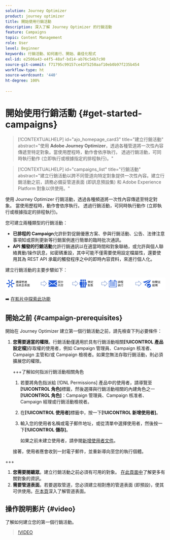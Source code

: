 ```yaml
---
solution: Journey Optimizer
product: journey optimizer
title: 開始使用行銷活動
description: 深入了解 Journey Optimizer 的行銷活動
feature: Campaigns
topic: Content Management
role: User
level: Beginner
keywords: 行銷活動、如何進行、開始、最佳化程式
exl-id: e2506a43-e4f5-48af-bd14-ab76c54b7c90
source-git-commit: f71795c99157ce43f5250aaf10eb0b97f235b454
workflow-type: ht
source-wordcount: '440'
ht-degree: 100%

---
```


# 開始使用行銷活動 {#get-started-campaigns}

>[!CONTEXTUALHELP]
>id="ajo_homepage_card3"
>title="建立行銷活動"
>abstract="使用 **Adobe Journey Optimizer**，透過各種管道將一次性內容傳遞至特定對象。當使用歷程時，動作會依序執行。 透過行銷活動，可同時執行動作 (立即執行或根據指定的排程執行)。"


>[!CONTEXTUALHELP]
>id="campaigns_list"
>title="行銷活動"
>abstract="建立行銷活動以跨不同管道向特定對象提供一次性內容。建立行銷活動之前，請務必備妥管道表面 (即訊息預設集) 和 Adobe Experience Platform 對象以供使用。"

使用 Journey Optimizer 行銷活動，透過各種頻道將一次性內容傳遞至特定對象。 當使用歷程時，動作會依序執行。 透過行銷活動，可同時執行動作 (立即執行或根據指定的排程執行)。

您可建立兩種類型的行銷活動：

* **已排程的 Campaign**&#x200B;允許針對促銷優惠方案、參與行銷活動、公告、法律注意事項知或原則更新等行銷案例進行簡單的臨時批次通訊。
* **API 觸發的行銷活動**&#x200B;允許行銷通訊以在適當時間和對象聯絡，或允許與個人聯絡異動/操作訊息，如密碼重設，其中可能不僅需要使用設定檔屬性，還要使用其為 REST API 承載的觸發程序之中的即時內容資料，來進行個人化。

建立行銷活動的主要步驟如下：

![](assets/create-campaign-process.png)

➡️ [在影片中探索此功能](#video)

## 開始之前 {#campaign-prerequisites}

開始在 Journey Optimizer 建立第一個行銷活動之前，請先檢查下列必要條件：

1. **您需要適當的權限**。行銷活動僅適用於具有行銷活動相關&#x200B;**[!UICONTROL 產品設定檔]**&#x200B;存取權的使用者，例如 Campaign 管理員、Campaign 核准者、Campaign 主管和/或 Campaign 檢視者。如果您無法存取行銷活動，則必須擴展您的權限。

   +++了解如何指派行銷活動相關角色

   1. 若要將角色指派給 [!DNL Permissions] 產品中的使用者，請導覽至&#x200B;**[!UICONTROL 角色]**&#x200B;標籤，然後選擇與行銷活動相關的內建角色之一&#x200B;**[!UICONTROL 角色]**：Campaign 管理員、Campaign 核准者、Campaign 經理或行銷活動檢視者。

   1. 在&#x200B;**[!UICONTROL 使用者]**&#x200B;標籤中，按一下&#x200B;**[!UICONTROL 新增使用者]**。

   1. 輸入您的使用者名稱或電子郵件地址，或從清單中選擇使用者，然後按一下&#x200B;**[!UICONTROL 儲存]**。

      如果之前未建立使用者，請參閱[新增使用者文件](https://experienceleague.adobe.com/zh-hant/docs/experience-platform/access-control/ui/users)。

   接著，使用者應會收到一封電子郵件，並重新導向至您的執行個體。

+++

1. **您需要閱聽眾**。建立行銷活動之前必須有可用的對象。 [在此頁面中](../audience/about-audiences.md)了解更多有關對象的資訊。
1. **需要管道表面**。若要選取管道，您必須建立相對應的管道表面 (即預設)，使其可供使用。[在本頁](../configuration/channel-surfaces.md)深入了解管道表面。

## 操作說明影片 {#video}

了解如何建立您的第一個行銷活動。

>[!VIDEO](https://video.tv.adobe.com/v/346680?quality=12)
